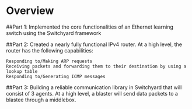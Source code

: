 # Overview

##Part 1:
Implemented the core functionalities of an Ethernet learning switch using the Switchyard framework

##Part 2:
Created a nearly fully functional IPv4 router. At a high level, the router has the following capabilities:

    Responding to/Making ARP requests
    Receiving packets and forwarding them to their destination by using a lookup table
    Responding to/Generating ICMP messages

##Part 3:
Building a reliable communication library in Switchyard that will consist of 3 agents. At a high level, a blaster will send data packets to a blastee through a middlebox.
